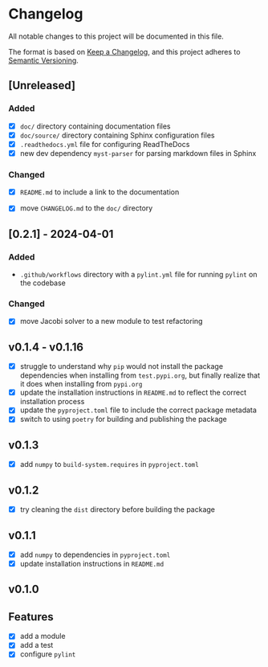 # Changelog

All notable changes to this project will be documented in this file.

The format is based on [Keep a Changelog](https://keepachangelog.com/en/1.1.0/),
and this project adheres to [Semantic Versioning](https://semver.org/spec/v2.0.0.html).

## [Unreleased]

### Added
- [x] `doc/` directory containing documentation files
- [x] `doc/source/` directory containing Sphinx configuration files
- [x] `.readthedocs.yml` file for configuring ReadTheDocs
- [x] new dev dependency `myst-parser` for parsing markdown files in Sphinx

### Changed
- [x] `README.md` to include a link to the documentation
- [x] move `CHANGELOG.md` to the `doc/` directory


## [0.2.1] - 2024-04-01

### Added

- `.github/workflows` directory with a `pylint.yml` file for running `pylint` on the codebase

### Changed

- [x] move Jacobi solver to a new module to test refactoring

## v0.1.4 - v0.1.16
- [x] struggle to understand why `pip` would not install the package dependencies when installing from `test.pypi.org`, but finally realize that it does when installing from `pypi.org`
- [x] update the installation instructions in `README.md` to reflect the correct installation process
- [x] update the `pyproject.toml` file to include the correct package metadata
- [x] switch to using `poetry` for building and publishing the package

## v0.1.3
- [x] add `numpy` to `build-system.requires` in `pyproject.toml`

## v0.1.2
- [x] try cleaning the `dist` directory before building the package

## v0.1.1
- [x] add `numpy` to dependencies in `pyproject.toml`
- [x] update installation instructions in `README.md`

## v0.1.0
## Features
- [x] add a module
- [x] add a test
- [x] configure `pylint`